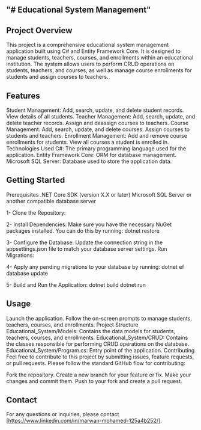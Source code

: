 "# Educational System Management"
---------------------------------
Project Overview
----------------
This project is a comprehensive educational system management application built using C# and Entity Framework Core. It is designed to manage students, teachers, courses, and enrollments within an educational institution. The system allows users to perform CRUD operations on students, teachers, and courses, as well as manage course enrollments for students and assign courses to teachers.

Features
--------
Student Management: Add, search, update, and delete student records. View details of all students.
Teacher Management: Add, search, update, and delete teacher records. Assign and deassign courses to teachers.
Course Management: Add, search, update, and delete courses. Assign courses to students and teachers.
Enrollment Management: Add and remove course enrollments for students. View all courses a student is enrolled in.
Technologies Used
C#: The primary programming language used for the application.
Entity Framework Core: ORM for database management.
Microsoft SQL Server: Database used to store the application data.

Getting Started
---------------

Prerequisites
.NET Core SDK (version X.X or later)
Microsoft SQL Server or another compatible database server

1- Clone the Repository:

2- Install Dependencies:
Make sure you have the necessary NuGet packages installed. You can do this by running:
dotnet restore

3- Configure the Database:
Update the connection string in the appsettings.json file to match your database server settings.
Run Migrations:

4- Apply any pending migrations to your database by running:
dotnet ef database update

5- Build and Run the Application:
dotnet build
dotnet run

Usage
-----

Launch the application.
Follow the on-screen prompts to manage students, teachers, courses, and enrollments.
Project Structure
Educational_System/Models: Contains the data models for students, teachers, courses, and enrollments.
Educational_System/CRUD: Contains the classes responsible for performing CRUD operations on the database.
Educational_System/Program.cs: Entry point of the application.
Contributing
Feel free to contribute to this project by submitting issues, feature requests, or pull requests. Please follow the standard GitHub flow for contributing:

Fork the repository.
Create a new branch for your feature or fix.
Make your changes and commit them.
Push to your fork and create a pull request.

Contact
-------
For any questions or inquiries, please contact [https://www.linkedin.com/in/marwan-mohamed-125a4b252/].
